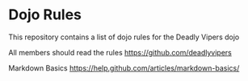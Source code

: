 Dojo Rules
==========

This repository contains a list of dojo rules for the Deadly Vipers dojo

All members should read the rules
https://github.com/deadlyvipers


Markdown Basics
https://help.github.com/articles/markdown-basics/
